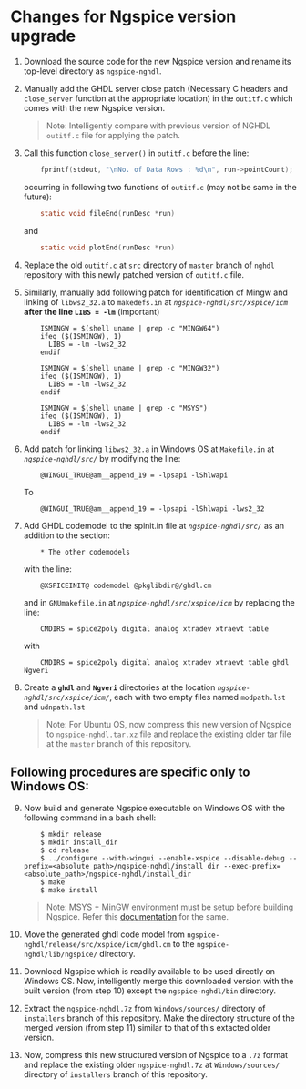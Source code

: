 # Changes for Ngspice version upgrade

1. Download the source code for the new Ngspice version and rename its top-level directory as `ngspice-nghdl`.

2. Manually add the GHDL server close patch (Necessary C headers and `close_server` function at the appropriate location) in the `outitf.c` which comes with the new Ngspice version.

    > Note: Intelligently compare with previous version of NGHDL `outitf.c` file for applying the patch.

3. Call this function `close_server()` in `outitf.c` before the line:
    
    ```c
        fprintf(stdout, "\nNo. of Data Rows : %d\n", run->pointCount);
    ```
    occurring in following two functions of `outitf.c` (may not be same in the future):
    ```c
        static void fileEnd(runDesc *run)
    ```
    and
    ```c
        static void plotEnd(runDesc *run)
    ``` 

4. Replace the old `outitf.c` at `src` directory of `master` branch of `nghdl` repository with this newly patched version of `outitf.c` file.

5. Similarly, manually add following patch for identification of Mingw and linking of `libws2_32.a` to `makedefs.in` at *`ngspice-nghdl/src/xspice/icm`* **after the line `LIBS = -lm`** (important)
    ```make
        ISMINGW = $(shell uname | grep -c "MINGW64")
        ifeq ($(ISMINGW), 1)
          LIBS = -lm -lws2_32
        endif

        ISMINGW = $(shell uname | grep -c "MINGW32")
        ifeq ($(ISMINGW), 1)
          LIBS = -lm -lws2_32
        endif

        ISMINGW = $(shell uname | grep -c "MSYS")
        ifeq ($(ISMINGW), 1)
          LIBS = -lm -lws2_32
        endif
    ```

6. Add patch for linking `libws2_32.a` in Windows OS at `Makefile.in` at *`ngspice-nghdl/src/`* by modifying the line:
    ```make
        @WINGUI_TRUE@am__append_19 = -lpsapi -lShlwapi 
    ```
    To
    ```make
        @WINGUI_TRUE@am__append_19 = -lpsapi -lShlwapi -lws2_32
    ```

7. Add GHDL codemodel to the spinit.in file at *`ngspice-nghdl/src/`* as an addition to the section:
    ```make
        * The other codemodels
    ```
    with the line:
    ```make
        @XSPICEINIT@ codemodel @pkglibdir@/ghdl.cm
    ```
    and in `GNUmakefile.in` at *`ngspice-nghdl/src/xspice/icm`* by replacing the line:
    ```make
        CMDIRS = spice2poly digital analog xtradev xtraevt table
    ```
    with
    ```make
        CMDIRS = spice2poly digital analog xtradev xtraevt table ghdl Ngveri
    ```

8. Create a **`ghdl`** and **`Ngveri`** directories at the location *`ngspice-nghdl/src/xspice/icm/`*, each with two empty files named `modpath.lst` and `udnpath.lst`

    > Note: For Ubuntu OS, now compress this new version of Ngspice to `ngspice-nghdl.tar.xz` file and replace the existing older tar file at the `master` branch of this repository.


## Following procedures are specific only to Windows OS:

9. Now build and generate Ngspice executable on Windows OS with the following command in a bash shell:

    ```console
        $ mkdir release
        $ mkdir install_dir
        $ cd release
        $ ../configure --with-wingui --enable-xspice --disable-debug --prefix=<absolute_path>/ngspice-nghdl/install_dir --exec-prefix=<absolute_path>/ngspice-nghdl/install_dir
        $ make
        $ make install
    ```
    > Note: MSYS + MinGW environment must be setup before building Ngspice. Refer this [documentation](Windows/MinGW+MSYS.md) for the same.

10. Move the generated ghdl code model from `ngspice-nghdl/release/src/xspice/icm/ghdl.cm` to the `ngspice-nghdl/lib/ngspice/` directory.

11. Download Ngspice which is readily available to be used directly on Windows OS. Now, intelligently merge this downloaded version with the built version (from step 10) except the `ngspice-nghdl/bin` directory.

12. Extract the `ngspice-nghdl.7z` from `Windows/sources/` directory of `installers` branch of this repository. Make the directory structure of the merged version (from step 11) similar to that of this extacted older version.

13. Now, compress this new structured version of Ngspice to a `.7z` format and replace the existing older `ngspice-nghdl.7z` at `Windows/sources/` directory of `installers` branch of this repository.
